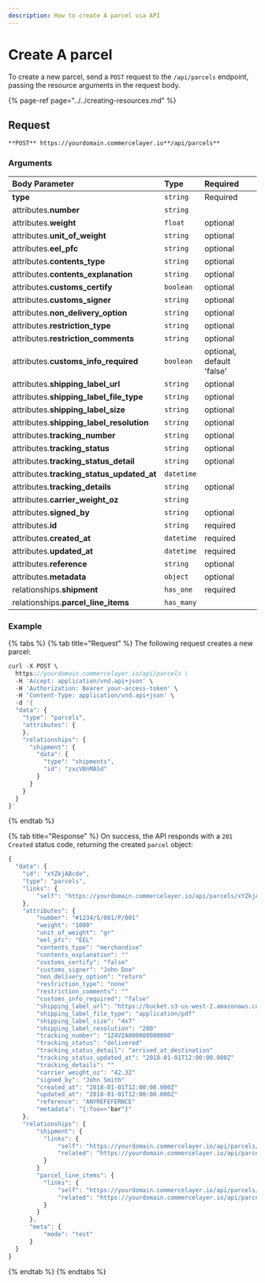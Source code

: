 ```yaml
---
description: How to create A parcel via API
---
```


# Create A parcel

To create a new parcel, send a `POST` request to the `/api/parcels` endpoint, passing the resource arguments in the request body.

{% page-ref page="../../creating-resources.md" %}

## Request

```text
**POST** https://yourdomain.commercelayer.io**/api/parcels**
```

### Arguments

| Body Parameter | Type | Required |
| :--- | :--- | :--- |
| **type** | `string` | Required |
| attributes.**number** | `string` |  |
| attributes.**weight** | `float` | optional |
| attributes.**unit_of_weight** | `string` | optional |
| attributes.**eel_pfc** | `string` | optional |
| attributes.**contents_type** | `string` | optional |
| attributes.**contents_explanation** | `string` | optional |
| attributes.**customs_certify** | `boolean` | optional |
| attributes.**customs_signer** | `string` | optional |
| attributes.**non_delivery_option** | `string` | optional |
| attributes.**restriction_type** | `string` | optional |
| attributes.**restriction_comments** | `string` | optional |
| attributes.**customs_info_required** | `boolean` | optional, default 'false' |
| attributes.**shipping_label_url** | `string` | optional |
| attributes.**shipping_label_file_type** | `string` | optional |
| attributes.**shipping_label_size** | `string` | optional |
| attributes.**shipping_label_resolution** | `string` | optional |
| attributes.**tracking_number** | `string` | optional |
| attributes.**tracking_status** | `string` | optional |
| attributes.**tracking_status_detail** | `string` | optional |
| attributes.**tracking_status_updated_at** | `datetime` |  |
| attributes.**tracking_details** | `string` | optional |
| attributes.**carrier_weight_oz** | `string` |  |
| attributes.**signed_by** | `string` | optional |
| attributes.**id** | `string` | required |
| attributes.**created_at** | `datetime` | required |
| attributes.**updated_at** | `datetime` | required |
| attributes.**reference** | `string` | optional |
| attributes.**metadata** | `object` | optional |
| relationships.**shipment** | `has_one` | required |
| relationships.**parcel_line_items** | `has_many` |  |

### Example

{% tabs %}
{% tab title="Request" %}
The following request creates a new parcel:

```javascript
curl -X POST \
  https://yourdomain.commercelayer.io/api/parcels \
  -H 'Accept: application/vnd.api+json' \
  -H 'Authorization: Bearer your-access-token' \
  -H 'Content-Type: application/vnd.api+json' \
  -d '{
  "data": {
    "type": "parcels",
    "attributes": {
    },
    "relationships": {
      "shipment": {
        "data": {
          "type": "shipments",
          "id": "zxcVBnMASd"
        }
      }
    }
  }
}'
```
{% endtab %}

{% tab title="Response" %}
On success, the API responds with a `201 Created` status code, returning the created `parcel` object:

```javascript
{
  "data": {
    "id": "xYZkjABcde",
    "type": "parcels",
    "links": {
        "self": "https://yourdomain.commercelayer.io/api/parcels/xYZkjABcde"
    },
    "attributes": {
        "number": "#1234/S/001/P/001"
        "weight": "1000"
        "unit_of_weight": "gr"
        "eel_pfc": "EEL"
        "contents_type": "merchandise"
        "contents_explanation": ""
        "customs_certify": "false"
        "customs_signer": "John Doe"
        "non_delivery_option": "return"
        "restriction_type": "none"
        "restriction_comments": ""
        "customs_info_required": "false"
        "shipping_label_url": "https://bucket.s3-us-west-2.amazonaws.com/files/postage_label/20180101/123.pdf"
        "shipping_label_file_type": "application/pdf"
        "shipping_label_size": "4x7"
        "shipping_label_resolution": "200"
        "tracking_number": "1Z4V2A000000000000"
        "tracking_status": "delivered"
        "tracking_status_detail": "arrived_at_destination"
        "tracking_status_updated_at": "2018-01-01T12:00:00.000Z"
        "tracking_details": ""
        "carrier_weight_oz": "42.32"
        "signed_by": "John Smith"
        "created_at": "2018-01-01T12:00:00.000Z"
        "updated_at": "2018-01-01T12:00:00.000Z"
        "reference": "ANYREFEFERNCE"
        "metadata": "{:foo=>"bar"}"
    },
    "relationships": {
        "shipment": {
          "links": {
              "self": "https://yourdomain.commercelayer.io/api/parcels/xYZkjABcde/relationships/shipment",
              "related": "https://yourdomain.commercelayer.io/api/parcels/xYZkjABcde/shipment"
          }
        }
        "parcel_line_items": {
          "links": {
              "self": "https://yourdomain.commercelayer.io/api/parcels/xYZkjABcde/relationships/parcel_line_items",
              "related": "https://yourdomain.commercelayer.io/api/parcels/xYZkjABcde/parcel_line_items"
          }
        }
      },
      "meta": {
          "mode": "test"
      }
  }
}
```
{% endtab %}
{% endtabs %}
